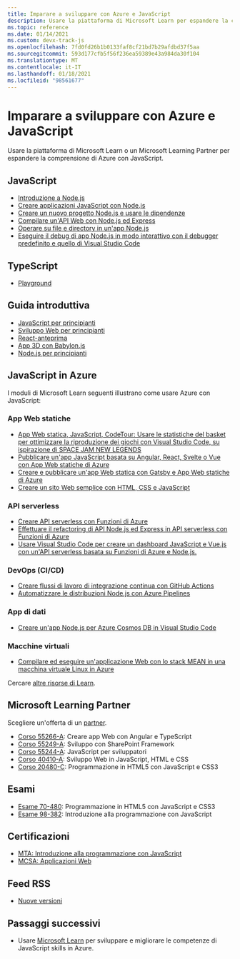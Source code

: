```yaml
---
title: Imparare a sviluppare con Azure e JavaScript
description: Usare la piattaforma di Microsoft Learn per espandere la comprensione di Azure con JavaScript
ms.topic: reference
ms.date: 01/14/2021
ms.custom: devx-track-js
ms.openlocfilehash: 7fd0fd26b1b0133faf8cf21bd7b29afdbd37f5aa
ms.sourcegitcommit: 593d177cfb5f56f236ea59389e43a984da30f104
ms.translationtype: MT
ms.contentlocale: it-IT
ms.lasthandoff: 01/18/2021
ms.locfileid: "98561677"
---
```

# <a name="learn-to-develop-with-azure-and-javascript"></a>Imparare a sviluppare con Azure e JavaScript 

Usare la piattaforma di Microsoft Learn o un Microsoft Learning Partner per espandere la comprensione di Azure con JavaScript.

## <a name="javascript"></a>JavaScript

* [Introduzione a Node.js](/learn/modules/intro-to-nodejs/)
* [Creare applicazioni JavaScript con Node.js](/learn/paths/build-javascript-applications-nodejs/)
* [Creare un nuovo progetto Node.js e usare le dipendenze](/learn/modules/create-nodejs-project-dependencies/)
* [Compilare un'API Web con Node.js ed Express](/learn/modules/build-web-api-nodejs-express/) 
* [Operare su file e directory in un'app Node.js](/learn/modules/nodejs-files/)
* [Eseguire il debug di app Node.js in modo interattivo con il debugger predefinito e quello di Visual Studio Code](/learn/modules/debug-nodejs/)

## <a name="typescript"></a>TypeScript

* [Playground](https://www.typescriptlang.org/play)

## <a name="getting-started"></a>Guida introduttiva

* [JavaScript per principianti](https://techcommunity.microsoft.com/t5/apps-on-azure/learn-javascript-with-this-series-of-videos-for-beginners/ba-p/1764635)
* [Sviluppo Web per principianti](https://github.com/microsoft/Web-Dev-For-Beginners)
* [React-anteprima](https://github.com/geektrainer/learn-react)
* [App 3D con Babylon.js](https://techcommunity.microsoft.com/t5/apps-on-azure/a-first-introduction-to-building-3d-applications-with-javascript/ba-p/1877650)
* [Node.js per principianti](https://techcommunity.microsoft.com/t5/apps-on-azure/learn-node-js-with-this-series-of-short-videos-for-beginners/ba-p/1771830)

## <a name="javascript-on-azure"></a>JavaScript in Azure

I moduli di Microsoft Learn seguenti illustrano come usare Azure con JavaScript:

### <a name="static-web-apps"></a>App Web statiche

* [App Web statica, JavaScript, CodeTour: Usare le statistiche del basket per ottimizzare la riproduzione dei giochi con Visual Studio Code, su ispirazione di SPACE JAM NEW LEGENDS](/learn/paths/optimize-basketball-games-with-machine-learning/)
* [Pubblicare un'app JavaScript basata su Angular, React, Svelte o Vue con App Web statiche di Azure](/learn/modules/publish-app-service-static-web-app-api/)
* [Creare e pubblicare un'app Web statica con Gatsby e App Web statiche di Azure](/learn/modules/create-deploy-static-webapp-gatsby-app-service/)
* [Creare un sito Web semplice con HTML, CSS e JavaScript](/learn/modules/build-simple-website/)

### <a name="serverless-apis"></a>API serverless

* [Creare API serverless con Funzioni di Azure](/learn/modules/build-api-azure-functions/)
* [Effettuare il refactoring di API Node.js ed Express in API serverless con Funzioni di Azure](/learn/modules/shift-nodejs-express-apis-serverless/)
* [Usare Visual Studio Code per creare un dashboard JavaScript e Vue.js con un'API serverless basata su Funzioni di Azure e Node.js.](/learn/modules/build-api-azure-functions)

### <a name="devops-cicd"></a>DevOps (CI/CD)

* [Creare flussi di lavoro di integrazione continua con GitHub Actions](/learn/modules/github-actions-ci/)
* [Automatizzare le distribuzioni Node.js con Azure Pipelines](/learn/modules/deploy-nodejs/)

### <a name="data-apps"></a>App di dati

* [Creare un'app Node.js per Azure Cosmos DB in Visual Studio Code](/learn/modules/build-node-cosmos-app-vscode/)

### <a name="virtual-machines"></a>Macchine virtuali
* [Compilare ed eseguire un'applicazione Web con lo stack MEAN in una macchina virtuale Linux in Azure](/learn/modules/build-a-web-app-with-mean-on-a-linux-vm/)




Cercare [altre risorse di Learn](/search/?category=Learn&terms=JavaScript).


## <a name="microsoft-learning-partners"></a>Microsoft Learning Partner

Scegliere un'offerta di un [partner](/learn/certifications/partners).

* [Corso 55266-A](/learn/certifications/courses/55266): Creare app Web con Angular e TypeScript
* [Corso 55249-A](/learn/certifications/courses/55249): Sviluppo con SharePoint Framework
* [Corso 55244-A](/learn/certifications/courses/55244): JavaScript per sviluppatori
* [Corso 40410-A](/learn/certifications/courses/40410): Sviluppo Web in JavaScript, HTML e CSS
* [Corso 20480-C](/learn/certifications/courses/20480): Programmazione in HTML5 con JavaScript e CSS3

## <a name="exams"></a>Esami

* [Esame 70-480](/learn/certifications/exams/70-480): Programmazione in HTML5 con JavaScript e CSS3
* [Esame 98-382](/learn/certifications/exams/98-382): Introduzione alla programmazione con JavaScript

## <a name="certifications"></a>Certificazioni

* [MTA: Introduzione alla programmazione con JavaScript](/learn/certifications/mta-introduction-to-programming-using-javascript)
* [MCSA: Applicazioni Web](/learn/certifications/mcsa-web-applications-certification)

## <a name="rss-feed"></a>Feed RSS

* [Nuove versioni](https://aka.ms/mslearn-rss)

## <a name="next-steps"></a>Passaggi successivi

* Usare [Microsoft Learn](/learn/) per sviluppare e migliorare le competenze di JavaScript skills in Azure.
